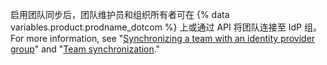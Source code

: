 启用团队同步后，团队维护员和组织所有者可在 {% data variables.product.prodname_dotcom %} 上或通过 API 将团队连接至 IdP 组。 For more information, see "[Synchronizing a team with an identity provider group](/github/setting-up-and-managing-organizations-and-teams/synchronizing-a-team-with-an-identity-provider-group)" and "[Team synchronization](/v3/teams/team_sync/)."